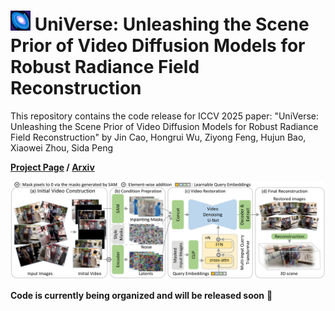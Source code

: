 # <img src="assets/icon1.png" alt="UniVerse Icon" width="32" height="32"> UniVerse: Unleashing the Scene Prior of Video Diffusion Models for Robust Radiance Field Reconstruction

This repository contains the code release for ICCV 2025 paper: "UniVerse: Unleashing the Scene Prior of Video Diffusion Models for Robust Radiance Field Reconstruction" by Jin Cao, Hongrui Wu, Ziyong Feng, Hujun Bao, Xiaowei Zhou, Sida Peng

**[Project Page](https://jin-cao-tma.github.io/UniVerse.github.io/) / [Arxiv](https://arxiv.org/abs/2510.01669)**



![teaser](assets/pipeline.jpg)



**Code is currently being organized and will be released soon** 🚧 